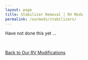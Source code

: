 ```yaml
---
layout: page
title: Stabilizer Removal | RV Mods
permalink: /ourmods/stabilizers/
---
```

Have not done this yet ...

<br>

[Back to Our RV Modifications](/ourmods/)

